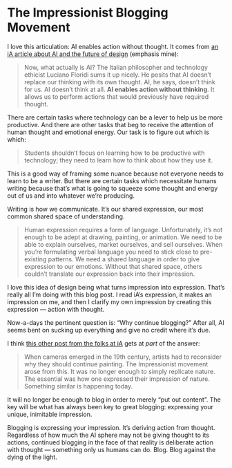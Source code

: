 # The Impressionist Blogging Movement

I love this articulation: AI enables action without thought. It comes from [an iA article about AI and the future of design](https://ia.net/topics/design-as-thought) (emphasis mine):

> Now, what actually is AI? The Italian philosopher and technology ethicist Luciano Floridi sums it up nicely. He posits that AI doesn’t replace our thinking with its own thought. AI, he says, doesn’t think for us. AI doesn’t think at all. **AI enables action without thinking**. It allows us to perform actions that would previously have required thought.

There are certain tasks where technology can be a lever to help us be more productive. And there are other tasks that beg to receive the attention of human thought and emotional energy. Our task is to figure out which is which:

> Students shouldn’t focus on learning how to be productive with technology; they need to learn how to think about how they use it.

This is a good way of framing some nuance because not everyone needs to learn to be a writer. But there are certain tasks which necessitate humans writing because that’s what is going to squeeze some thought and energy out of us and into whatever we’re producing.

Writing is how we communicate. It’s our shared expression, our most common shared space of understanding. 

> Human expression requires a form of language. Unfortunately, it’s not enough to be adept at drawing, painting, or animation. We need to be able to explain ourselves, market ourselves, and sell ourselves. When you’re formulating verbal language you need to stick close to pre-existing patterns. We need a shared language in order to give expression to our emotions. Without that shared space, others couldn’t translate our expression back into their impression.

I love this idea of design being what turns impression into expression. That’s really all I’m doing with this blog post. I read iA’s expression, it makes an impression on me, and then I clarify my own impression by creating this expression — action with thought.

Now-a-days the pertinent question is: “Why continue blogging?” After all, AI seems bent on sucking up everything and give no credit where it’s due.

I think [this other post from the folks at iA](https://ia.net/topics/ai-and-the-beauty-of-human-flaws) gets at _part_ of the answer:

> When cameras emerged in the 19th century, artists had to reconsider why they should continue painting. The Impressionist movement arose from this. It was no longer enough to simply replicate nature. The essential was how one expressed their impression of nature. Something similar is happening today.

It will no longer be enough to blog in order to merely “put out content”. The key will be what has always been key to great blogging: expressing your unique, inimitable impression.

Blogging is expressing your impression. It’s deriving action from thought. Regardless of how much the AI sphere may not be giving thought to its actions, continued blogging in the face of that reality is deliberate action with thought — something only us humans can do. Blog. Blog against the dying of the light.